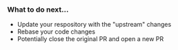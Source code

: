 
### What to do next... 

* Update your respository with the "upstream" changes
* Rebase your code changes
* Potentially close the original PR and open a new PR


